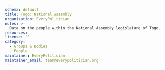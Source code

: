 ```yaml
---
schema: default
title: Togo: National Assembly
organization: EveryPolitician
notes: >-
  Data on the people within the National Assembly legislature of Togo.
resources:
license: ''
category:
  - Groups & Bodies
  - People
maintainer: EveryPolitician
maintainer_email: team@everypolitician.org
---
```

